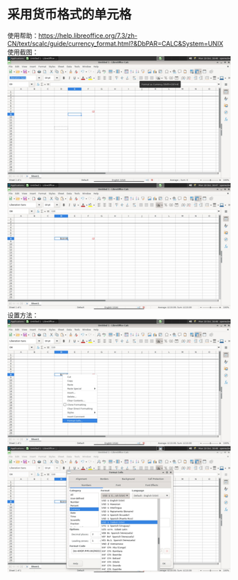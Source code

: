 # 采用货币格式的单元格  
使用帮助：https://help.libreoffice.org/7.3/zh-CN/text/scalc/guide/currency_format.html?&DbPAR=CALC&System=UNIX  
使用截图：  
![](./screenshots/%E8%B4%A7%E5%B8%81.jpeg)    
![](./screenshots/%E8%B4%A7%E5%B8%812.jpeg)  
设置方法：  
![](./screenshots/%E8%B4%A7%E5%B8%813.jpeg)  
![](./screenshots/%E8%B4%A7%E5%B8%814.jpeg)  
